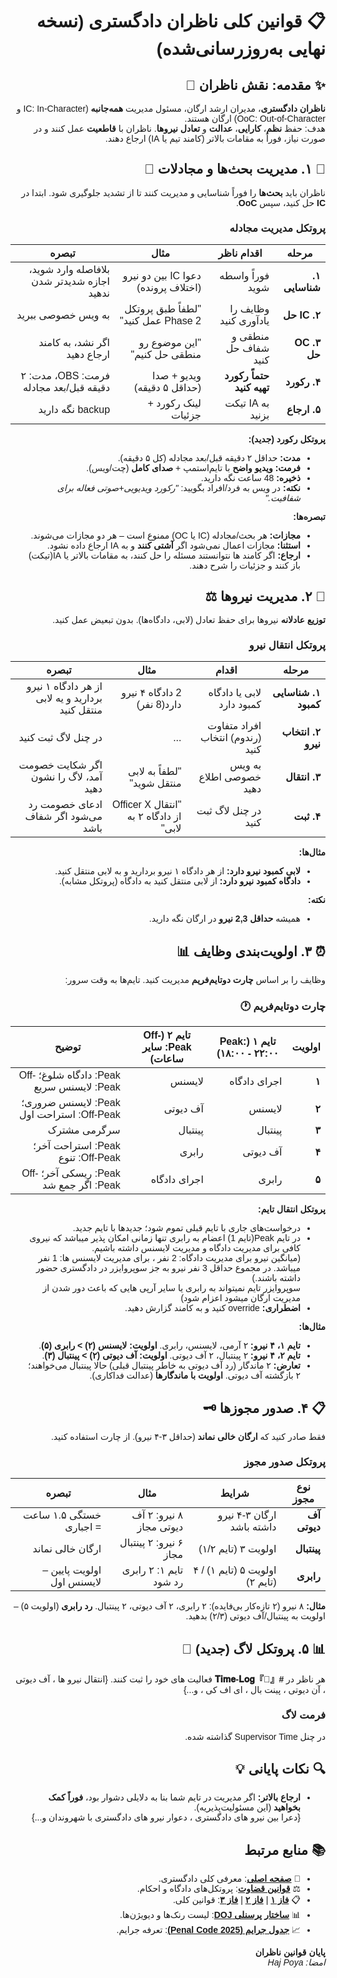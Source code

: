 
<div dir="rtl" style="text-align: right; font-family: 'Vazir', 'Arial', sans-serif;">

# 📋 **قوانین کلی ناظران دادگستری (نسخه نهایی به‌روزرسانی‌شده)**

## ✨ **مقدمه: نقش ناظران** 👑

**ناظران دادگستری**، مدیران ارشد ارگان، مسئول مدیریت **همه‌جانبه** (IC: In-Character و OoC: Out-of-Character) ارگان هستند.     
هدف: حفظ **نظم**، **کارایی**، **عدالت** و **تعادل نیروها**. ناظران با **قاطعیت** عمل کنند و در صورت نیاز، فوراً به مقامات بالاتر (کامند تیم یا IA) ارجاع دهند.  


## 🚨 **۱. مدیریت بحث‌ها و مجادلات** 💬

ناظران باید **بحث‌ها** را فوراً شناسایی و مدیریت کنند تا از تشدید جلوگیری شود. ابتدا در **IC** حل کنید، سپس **OoC**.

### **پروتکل مدیریت مجادله**  
| مرحله | اقدام ناظر | مثال | تبصره |
|--------|-------------|-------|---------|
| **۱. شناسایی** | فوراً واسطه شوید | دعوا IC بین دو نیرو (اختلاف پرونده) | بلافاصله وارد شوید، اجازه شدیدتر شدن ندهید |
| **۲. IC حل** | وظایف را یادآوری کنید | "لطفاً طبق پروتکل Phase 2 عمل کنید" | به ویس خصوصی ببرید |
| **۳. OC حل** | منطقی و شفاف حل کنید | "این موضوع رو منطقی حل کنیم" | اگر نشد، به کامند ارجاع دهید |
| **۴. رکورد** | **حتماً رکورد تهیه کنید** | ویدیو + صدا (حداقل ۵ دقیقه) | فرمت: OBS، مدت: ۲ دقیقه قبل/بعد مجادله |
| **۵. ارجاع** | به IA تیکت بزنید | لینک رکورد + جزئیات | backup نگه دارید |

**پروتکل رکورد (جدید):**  
- **مدت:** حداقل ۲ دقیقه قبل/بعد مجادله (کل ۵ دقیقه).  
- **فرمت:** **ویدیو واضح** با تایم‌استمپ + **صدای کامل** (چت/ویس).  
- **ذخیره:** 48 ساعت نگه دارید.  
- **نکته:** در ویس به فرد/افراد بگویید: *"رکورد ویدیویی+صوتی فعاله برای شفافیت."*  

**تبصره‌ها:**  
- **مجازات:** هر بحث/مجادله (IC یا OC) ممنوع است – هر دو مجازات می‌شوند.  
- **استثنا:** مجازات اعمال نمی‌شود اگر **آشتی کنند** و به IA ارجاع داده نشود.  
- **ارجاع:** اگر کامند ها نتوانستند مسئله را حل کنند، به مقامات بالاتر یا IA(تیکت) باز کنند و جزئیات را شرح دهند.


## 👥 **۲. مدیریت نیروها** ⚖️

**توزیع عادلانه** نیروها برای حفظ تعادل (لابی، دادگاه‌ها). بدون تبعیض عمل کنید.

### **پروتکل انتقال نیرو**  
| مرحله | اقدام | مثال | تبصره |
|--------|--------|-------|---------|
| **۱. شناسایی کمبود** | لابی یا دادگاه کمبود دارد | 2 دادگاه ۴ نیرو دارد(8 نفر) | از هر دادگاه ۱ نیرو بردارید و یه لابی منتقل کنید |
| **۲. انتخاب نیرو** | افراد متفاوت (رندوم) انتخاب کنید | ... | در چنل لاگ ثبت کنید |
| **۳. انتقال** | به ویس خصوصی اطلاع دهید | "لطفاً به لابی منتقل شوید" | اگر شکایت خصومت آمد، لاگ را نشون دهید |
| **۴. ثبت** | در چنل لاگ ثبت کنید | "انتقال Officer X از دادگاه ۲ به لابی" | ادعای خصومت رد می‌شود اگر شفاف باشد |

**مثال‌ها:**  
- **لابی کمبود نیرو دارد:** از هر دادگاه ۱ نیرو بردارید و به لابی منتقل کنید.  
- **دادگاه کمبود نیرو دارد:** از لابی منتقل کنید به دادگاه (پروتکل مشابه).  

**نکته:**  
- همیشه **حداقل 2,3 نیرو** در ارگان نگه دارید.  

## ⏰ **۳. اولویت‌بندی وظایف** 📊

وظایف را بر اساس **چارت دوتایم‌فریم** مدیریت کنید. تایم‌ها به وقت سرور:

### **چارت دوتایم‌فریم** 🕐
| اولویت | **تایم ۱ (Peak: ۱۸:۰۰ - ۲۲:۰۰)** | **تایم ۲ (Off-Peak: سایر ساعات)** | توضیح |
|--------|------------------------------------|---------------------------------------|-------|
| **۱**  | اجرای دادگاه                     | لایسنس                              | Peak: دادگاه شلوغ؛ Off-Peak: لایسنس سریع |
| **۲**  | لایسنس                           | آف دیوتی                            | Peak: لایسنس ضروری؛ Off-Peak: استراحت اول |
| **۳**  | پینتبال                           | پینتبال                             | سرگرمی مشترک |
| **۴**  | آف دیوتی                          | رابری                               | Peak: استراحت آخر؛ Off-Peak: تنوع |
| **۵**  | رابری                             | اجرای دادگاه                        | Peak: ریسکی آخر؛ Off-Peak: اگر جمع شد |

**پروتکل انتقال تایم:**  
- درخواست‌های جاری با تایم قبلی تموم شود؛ جدیدها با تایم جدید.  
- در تایم Peak(تایم 1) اعضام به رابری تنها زمانی امکان پذیر میباشد که نیروی کافی برای مدیریت دادگاه و مدیریت لایسنس داشته باشیم.      
(میانگین نیرو برای مدیریت دادگاه: 2 نفر ، برای مدیریت لایسنس ها: 1 نفر میباشد. در مجموع حداقل 3 نفر نیرو به جز سوپروایزر در دادگستری حضور داشته باشند.)      
  سوپروایزر تایم نمیتواند به رابری یا سایر آرپی هایی که باعث دور شدن از مدیریت ارگان میشود اعزام شود)
- **اضطراری:** override کنید و به کامند گزارش دهید.  

**مثال‌ها:**  
- **تایم ۱، ۴ نیرو:** ۲ آرمی، لایسنس، رابری. **اولویت: لایسنس (۲) > رابری (۵)**.  
- **تایم ۲، ۴ نیرو:** ۲ پینتبال، ۲ آف دیوتی. **اولویت: آف دیوتی (۲) > پینتبال (۳)**.  
- **تعارض:** ۲ ماندگار (رد آف دیوتی به خاطر پینتبال قبلی) حالا پینتبال می‌خواهند؛ ۲ بازگشته آف دیوتی. **اولویت با ماندگارها** (عدالت فداکاری).

## 📋 **۴. صدور مجوزها** 🗝️

فقط صادر کنید که **ارگان خالی نماند** (حداقل ۳-۴ نیرو). از چارت استفاده کنید.

### **پروتکل صدور مجوز**  
| نوع مجوز | شرایط | مثال | تبصره |
|-----------|--------|-------|---------|
| **آف دیوتی** | ارگان ۳-۴ نیرو داشته باشد | ۸ نیرو: ۲ آف دیوتی مجاز | خستگی ۱.۵ ساعت = اجباری |
| **پینتبال** | اولویت ۳ (تایم ۱/۲) | ۶ نیرو: ۲ پینتبال مجاز | ارگان خالی نماند |
| **رابری** | اولویت ۵ (تایم ۱) / ۴ (تایم ۲) | تایم ۱: ۲ رابری رد شود | اولویت پایین – لایسنس اول |

**مثال:** ۸ نیرو (۲ تازه‌کار بی‌فایده): ۲ رابری، ۲ آف دیوتی، ۲ پینتبال. **رد رابری** (اولویت ۵) – اولویت به پینتبال/آف دیوتی (۲/۳) بدهید.


## 📊 **۵. پروتکل لاگ (جدید)** 📝

هر ناظر در **#『📝』𝐓𝐢𝐦𝐞-𝐋𝐨𝐠** فعالیت های خود را ثبت کنند.
{انتقال نیرو ها ، آف دیوتی ، آن دیوتی ، پینت بال ، ای اف کی ، و...}

### **فرمت لاگ**  
در چنل Supervisor Time گذاشته شده.



## 🔍 **نکات پایانی** 💡

- **ارجاع بالاتر:** اگر مدیریت در تایم شما بنا به دلایلی دشوار بود، **فوراً کمک بخواهید** (این مسئولیت‌پذیریه).     
{دعرا بین نیرو های دادگستری ، دعوار نیرو های دادگستری با شهروندان و...} 


## 📚 **منابع مرتبط**

- 📜 [**صفحه اصلی**](./Home.md): معرفی کلی دادگستری.  
- ⚖️ [**قوانین قضاوت**](./JudgeRules.md): پروتکل‌های دادگاه و احکام.  
- 📋 [**فاز ۱**](./Phase1.md) | [**فاز ۲**](./Phase2.md) | [**فاز ۳**](./Phase3.md): قوانین کلی.  
- 📊 [**ساختار پرسنلی DOJ**](./Personnel.md): لیست رنک‌ها و دیویژن‌ها.  
- 📈 [**جدول جرایم (Penal Code 2025)**](https://docs.google.com/spreadsheets/d/1uEcDPJGQMUUMl_3ZUrBksYj6T-p-gm8626Guz82HVZU/edit?gid=1789809848#gid=1789809848): تعرفه جرایم.

**پایان قوانین ناظران**  
*امضا: Haj Poya*

</div>
